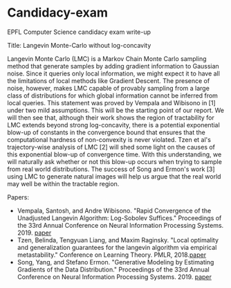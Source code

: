 # Candidacy-exam
EPFL Computer Science candidacy exam write-up

Title: Langevin Monte-Carlo without log-concavity

Langevin Monte Carlo (LMC) is a Markov Chain Monte Carlo sampling method that generate samples by adding gradient information to Gaussian noise. Since it queries only local information, we might expect it to have all the limitations of local methods like Gradient Descent. The presence of noise, however, makes LMC capable of provably sampling from a large class of distributions for which global information cannot be inferred from local queries. 
This statement was proved by Vempala and Wibisono in [1] under two mild assumptions. This will be the starting point of our report. We will then see that, although their work shows the region of tractability for LMC extends beyond strong log-concavity, there is a potential exponential blow-up of constants in the convergence bound that ensures that the computational hardness of non-convexity is never violated. Tzen et al's trajectory-wise analysis of LMC [2] will shed some light on the causes of this exponential blow-up of convergence time. With this understanding, we will naturally ask whether or not this blow-up occurs when trying to sample from real world distributions. The success of Song and Ermon's work [3] using LMC to generate natural images will help us argue that the real world may well be within the tractable region.

Papers:
 
- Vempala, Santosh, and Andre Wibisono. "Rapid Convergence of the Unadjusted Langevin Algorithm: Log-Sobolev Suffices." Proceedings of the 33rd Annual Conference on Neural Information Processing Systems. 2019. [paper](https://arxiv.org/abs/1903.08568)
- Tzen, Belinda, Tengyuan Liang, and Maxim Raginsky. "Local optimality and generalization guarantees for the langevin algorithm via empirical metastability." Conference on Learning Theory. PMLR, 2018.[paper](http://proceedings.mlr.press/v75/tzen18a.html)
- Song, Yang, and Stefano Ermon. "Generative Modeling by Estimating Gradients of the Data Distribution." Proceedings of the 33rd Annual Conference on Neural Information Processing Systems. 2019. [paper](https://arxiv.org/abs/1907.05600)
